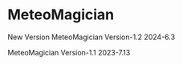 # MeteoMagician
New Version
MeteoMagician Version-1.2
2024-6.3


MeteoMagician Version-1.1
2023-7.13
